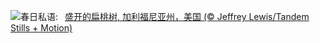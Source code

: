 ![](https://www.bing.com/th?id=OHR.AlmondBloom_ZH-CN9441550492_UHD.jpg&w=1000)春日私语:&nbsp;&ensp;[盛开的扁桃树, 加利福尼亚州，美国 (© Jeffrey Lewis/Tandem Stills + Motion)](https://www.bing.com/th?id=OHR.AlmondBloom_ZH-CN9441550492_UHD.jpg)
<br><br/>
